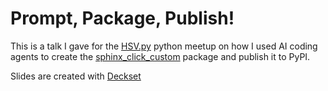 # Prompt, Package, Publish!

This is a talk I gave for the [HSV.py](https://www.meetup.com/hsv-py/) python meetup on how I used AI coding agents to create the [sphinx_click_custom](https://github.com/rhettbull/sphinx_click_custom) package and publish it to PyPI.

Slides are created with [Deckset](https://www.deckset.com)

